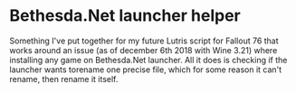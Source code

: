 # Bethesda.Net launcher helper
Something I've put together for my future Lutris script for Fallout 76 that works around an issue (as of december 6th 
2018 with Wine 3.21) where installing any game on Bethesda.Net launcher. All it does is checking if the launcher wants 
torename one precise file, which for some reason it can't rename, then rename it itself.